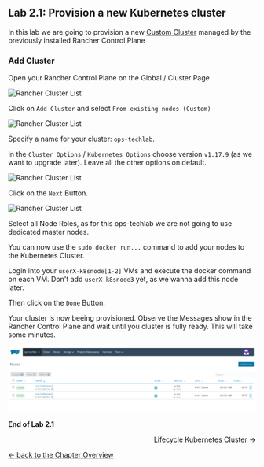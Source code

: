 ## Lab 2.1: Provision a new Kubernetes cluster

In this lab we are going to provision a new [Custom Cluster](https://rancher.com/docs/rancher/v2.x/en/cluster-provisioning/custom-clusters/) managed by the previously installed Rancher Control Plane


### Add Cluster

Open your Rancher Control Plane on the Global / Cluster Page

![Rancher Cluster List](../resources/images/global_cluster_dashboard.png)

Click on `Add Cluster` and select `From existing nodes (Custom)`

![Rancher Cluster List](../resources/images/addcustomcluster.png)

Specify a name for your cluster: `ops-techlab`.

In the `Cluster Options` / `Kubernetes Options` choose version `v1.17.9` (as we want to upgrade later). Leave all the other options on default.

![Rancher Cluster List](../resources/images/addcluster_options.png)

Click on the `Next` Button. 

![Rancher Cluster List](../resources/images/addcluster_dockercommand.png)

Select all Node Roles, as for this ops-techlab we are not going to use dedicated master nodes.

You can now use the `sudo docker run...` command to add your nodes to the Kubernetes Cluster.

Login into your `userX-k8snode[1-2]` VMs and execute the docker command on each VM. Don't add `userX-k8snode3` yet, as we wanna add this node later.

Then click on the `Done` Button. 

Your cluster is now beeing provisioned. Observe the Messages show in the Rancher Control Plane and wait until you cluster is fully ready. This will take some minutes.

![Kubernetes Cluster rwady](../resources/images/cluster_ready.png)


**End of Lab 2.1**

<p width="100px" align="right"><a href="22_lifecyclerancher.md"> Lifecycle Kubernetes Cluster →</a></p>

[← back to the Chapter Overview](10_rancher.md)
